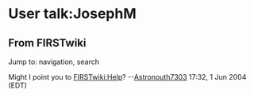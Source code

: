 # User talk:JosephM

## From FIRSTwiki

Jump to: navigation, search

Might I point you to [FIRSTwiki:Help](FIRSTwiki:Help "FIRSTwiki:Help")? --[Astronouth7303](User:Astronouth7303 "User:Astronouth7303") 17:32, 1 Jun 2004 (EDT)
